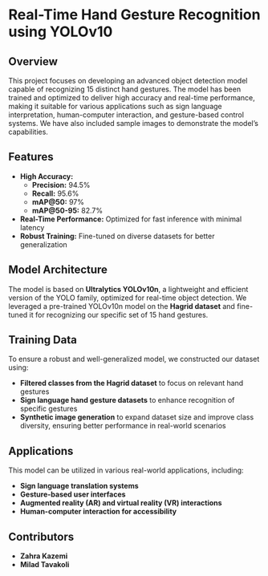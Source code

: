 # Real-Time Hand Gesture Recognition using YOLOv10

## Overview
This project focuses on developing an advanced object detection model capable of recognizing 15 distinct hand gestures. The model has been trained and optimized to deliver high accuracy and real-time performance, making it suitable for various applications such as sign language interpretation, human-computer interaction, and gesture-based control systems. We have also included sample images to demonstrate the model’s capabilities.

## Features
- **High Accuracy:**
  - **Precision:** 94.5%
  - **Recall:** 95.6%
  - **mAP@50:** 97%
  - **mAP@50-95:** 82.7%
- **Real-Time Performance:** Optimized for fast inference with minimal latency
- **Robust Training:** Fine-tuned on diverse datasets for better generalization

## Model Architecture
The model is based on **Ultralytics YOLOv10n**, a lightweight and efficient version of the YOLO family, optimized for real-time object detection. We leveraged a pre-trained YOLOv10n model on the **Hagrid dataset** and fine-tuned it for recognizing our specific set of 15 hand gestures. 

## Training Data
To ensure a robust and well-generalized model, we constructed our dataset using:
- **Filtered classes from the Hagrid dataset** to focus on relevant hand gestures
- **Sign language hand gesture datasets** to enhance recognition of specific gestures
- **Synthetic image generation** to expand dataset size and improve class diversity, ensuring better performance in real-world scenarios

## Applications
This model can be utilized in various real-world applications, including:
- **Sign language translation systems**
- **Gesture-based user interfaces**
- **Augmented reality (AR) and virtual reality (VR) interactions**
- **Human-computer interaction for accessibility**

## Contributors
- **Zahra Kazemi**
- **Milad Tavakoli**

